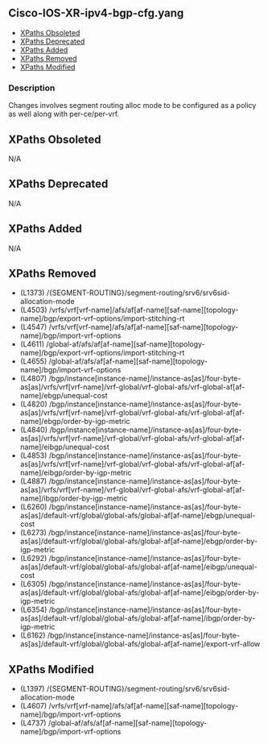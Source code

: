 ## Cisco-IOS-XR-ipv4-bgp-cfg.yang

- [XPaths Obsoleted](#xpaths-obsoleted)
- [XPaths Deprecated](#xpaths-deprecated)
- [XPaths Added](#xpaths-added)
- [XPaths Removed](#xpaths-removed)
- [XPaths Modified](#xpaths-modified)

### Description

Changes involves segment routing alloc mode to be configured as a policy as well along with per-ce/per-vrf.

## XPaths Obsoleted

N/A

## XPaths Deprecated

N/A

## XPaths Added

N/A

## XPaths Removed

- (L1373)	/{SEGMENT-ROUTING}/segment-routing/srv6/srv6sid-allocation-mode
- (L4503)	/vrfs/vrf[vrf-name]/afs/af[af-name][saf-name][topology-name]/bgp/export-vrf-options/import-stitching-rt
- (L4547)	/vrfs/vrf[vrf-name]/afs/af[af-name][saf-name][topology-name]/bgp/import-vrf-options
- (L4611)	/global-af/afs/af[af-name][saf-name][topology-name]/bgp/export-vrf-options/import-stitching-rt
- (L4655)	/global-af/afs/af[af-name][saf-name][topology-name]/bgp/import-vrf-options
- (L4807)	/bgp/instance[instance-name]/instance-as[as]/four-byte-as[as]/vrfs/vrf[vrf-name]/vrf-global/vrf-global-afs/vrf-global-af[af-name]/ebgp/unequal-cost
- (L4820)	/bgp/instance[instance-name]/instance-as[as]/four-byte-as[as]/vrfs/vrf[vrf-name]/vrf-global/vrf-global-afs/vrf-global-af[af-name]/ebgp/order-by-igp-metric
- (L4840)	/bgp/instance[instance-name]/instance-as[as]/four-byte-as[as]/vrfs/vrf[vrf-name]/vrf-global/vrf-global-afs/vrf-global-af[af-name]/eibgp/unequal-cost
- (L4853)	/bgp/instance[instance-name]/instance-as[as]/four-byte-as[as]/vrfs/vrf[vrf-name]/vrf-global/vrf-global-afs/vrf-global-af[af-name]/eibgp/order-by-igp-metric
- (L4887)	/bgp/instance[instance-name]/instance-as[as]/four-byte-as[as]/vrfs/vrf[vrf-name]/vrf-global/vrf-global-afs/vrf-global-af[af-name]/ibgp/order-by-igp-metric
- (L6260)	/bgp/instance[instance-name]/instance-as[as]/four-byte-as[as]/default-vrf/global/global-afs/global-af[af-name]/ebgp/unequal-cost
- (L6273)	/bgp/instance[instance-name]/instance-as[as]/four-byte-as[as]/default-vrf/global/global-afs/global-af[af-name]/ebgp/order-by-igp-metric
- (L6292)	/bgp/instance[instance-name]/instance-as[as]/four-byte-as[as]/default-vrf/global/global-afs/global-af[af-name]/eibgp/unequal-cost
- (L6305)	/bgp/instance[instance-name]/instance-as[as]/four-byte-as[as]/default-vrf/global/global-afs/global-af[af-name]/eibgp/order-by-igp-metric
- (L6354)	/bgp/instance[instance-name]/instance-as[as]/four-byte-as[as]/default-vrf/global/global-afs/global-af[af-name]/ibgp/order-by-igp-metric
- (L6162)	/bgp/instance[instance-name]/instance-as[as]/four-byte-as[as]/default-vrf/global/global-afs/global-af[af-name]/export-vrf-allow

## XPaths Modified

- (L1397)	/{SEGMENT-ROUTING}/segment-routing/srv6/srv6sid-allocation-mode
- (L4607)	/vrfs/vrf[vrf-name]/afs/af[af-name][saf-name][topology-name]/bgp/import-vrf-options
- (L4737)	/global-af/afs/af[af-name][saf-name][topology-name]/bgp/import-vrf-options

